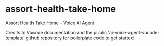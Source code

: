 # assort-health-take-home
Assort Health Take Home – Voice AI Agent

Credits to Vocode documentation and the public 'ai-voice-agent-vocode-template' github repository for boilerplate code to get started 